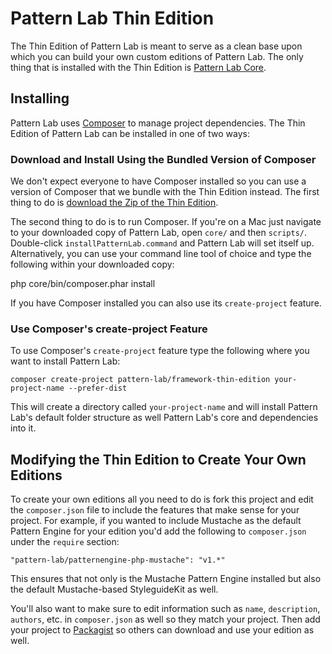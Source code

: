 # Pattern Lab Thin Edition

The Thin Edition of Pattern Lab is meant to serve as a clean base upon which you can build your own custom editions of Pattern Lab. The only thing that is installed with the Thin Edition is [Pattern Lab Core](https://github.com/pattern-lab/patternlab-php-core).

## Installing

Pattern Lab uses [Composer](https://getcomposer.org/) to manage project dependencies. The Thin Edition of Pattern Lab can be installed in one of two ways:

### Download and Install Using the Bundled Version of Composer

We don't expect everyone to have Composer installed so you can use a version of Composer that we bundle with the Thin Edition instead. The first thing to do is [download the Zip of the Thin Edition](https://github.com/pattern-lab/patternlab-php-thin/archive/master.zip).

The second thing to do is to run Composer. If you're on a Mac just navigate to your downloaded copy of Pattern Lab, open `core/` and then `scripts/`. Double-click `installPatternLab.command` and Pattern Lab will set itself up. Alternatively, you can use your command line tool of choice and type the following within your downloaded copy:

   php core/bin/composer.phar install

If you have Composer installed you can also use its `create-project` feature.

### Use Composer's create-project Feature

To use Composer's `create-project` feature type the following where you want to install Pattern Lab:

    composer create-project pattern-lab/framework-thin-edition your-project-name --prefer-dist

This will create a directory called `your-project-name` and will install Pattern Lab's default folder structure as well Pattern Lab's core and dependencies into it.

## Modifying the Thin Edition to Create Your Own Editions

To create your own editions all you need to do is fork this project and edit the `composer.json` file to include the features that make sense for your project. For example, if you wanted to include Mustache as the default Pattern Engine for your edition you'd add the following to `composer.json` under the `require` section:

    "pattern-lab/patternengine-php-mustache": "v1.*"

This ensures that not only is the Mustache Pattern Engine installed but also the default Mustache-based StyleguideKit as well.

You'll also want to make sure to edit information such as `name`, `description`, `authors`, etc. in `composer.json` as well so they match your project. Then add your project to [Packagist](https://packagist.org/) so others can download and use your edition as well.